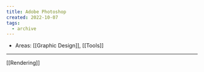 ```yaml
---
title: Adobe Photoshop
created: 2022-10-07
tags:
  - archive
---
```


- Areas: [[Graphic Design]], [[Tools]]

---

[[Rendering]]
